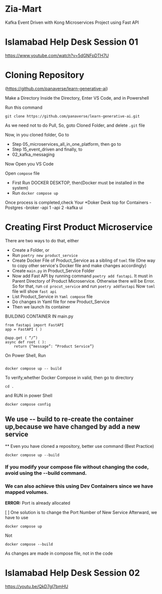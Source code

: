 # Zia-Mart
Kafka Event Driven with Kong Microservices Project using Fast API

# Islamabad Help Desk Session 01
https://www.youtube.com/watch?v=5dGNFpDTH7U

# Cloning Repository
(https://github.com/panaverse/learn-generative-ai)

Make a Directory
Inside the Directory, Enter VS Code, and in Powershell 

Run this command

```
git clone https://github.com/panaverse/learn-generative-ai.git
```
As we need not to do Pull, So, goto Cloned Folder, and delete ``` .git ``` file

Now, in you cloned folder, Go to

* Step 05_microservices_all_in_one_platform, then go to
* Step 15_event_driven and finally, to
* 02_kafka_messaging

Now Open you VS Code

Open ```compose``` file

* First Run DOCKER DESKTOP, then(Docker must be installed in the system)
* Run ```docker compose up```

Once process is completed,check Your 
*Doker Desk top for Containers
-Postgres
-broker
-api 1
-api 2
-kafka ui

# Creating First Product Microservice

There are two ways to do that, either

* Create a Folder, or
* Run ```poetry new product_service```
* Create Docker File of Product_Service as a sibling of ```toml``` file (One way to copy other service's Docker file and make changes accordingly)
* Create ```main.py``` in Product_Service Folder
* Now add Fast API by running command ```poetry add fastapi```. It must in Parent Directory of Product Microservice. Otherwise there will be Error. So for that, run ```cd procut_service``` and run  ```poetry addfastapi``` Now ```toml``` file will show ```fast api```
* List Product_Service in ```Yaml compose``` file
* Do changes in Yaml file for new Product_Service
* Then we launch its container

BUILDING CONTAINER IN main.py
```
from fastapi import FastAPI
app = FastAPI ( )

@app.get ( “/”)
async def root ( ):
	return {“message”: “Product Service”}
```
On Power Shell, Run
```

docker compose up -- build

```
To verify,whether Docker Compose in valid, then go to directory 
```
cd .
```
and RUN in power Shell
```
docker compose config
```

## We use -- build to re-create the container up,because we have changed by add a new service
** Even you have cloned a repository, better use command (Best Practice)
```
docker compose up --build
```
### If you modify your compose file without changing the code, avoid using the --build command.
### We can also achieve this using Dev Containers since we have mapped volumes.
**ERROR:** Port is already allocated </span>

[ ] One solution is to change the Port Number of New Service 
Afterward, we have to use 
```
docker compose up
```
Not
```
docker compose --build
```
As changes are made in compose file, not in the code


# Islamabad Help Desk Session 02
https://youtu.be/QkD7gI7bmHU
